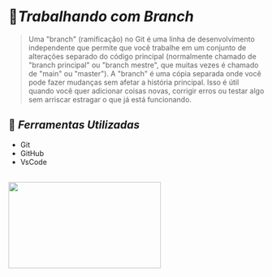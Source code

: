 # 🚀*Trabalhando com Branch*
>Uma "branch" (ramificação) no Git é uma linha de desenvolvimento independente que permite que você trabalhe em um conjunto de alterações separado do código principal (normalmente chamado de "branch principal"
>ou "branch mestre", que muitas vezes é chamado de "main" ou "master"). A "branch" é uma cópia separada onde você pode fazer mudanças sem afetar a história principal. Isso é útil quando você quer adicionar coisas
>novas, corrigir erros ou testar algo sem arriscar estragar o que já está funcionando.

## 🔧 *Ferramentas Utilizadas*
- Git
- GitHub
- VsCode

<br>
<div>
  <img src="https://github.com/user-attachments/assets/5e7d9c06-65af-4c18-a5e7-e3d790823b1c" width="300" height="170">
</div>
